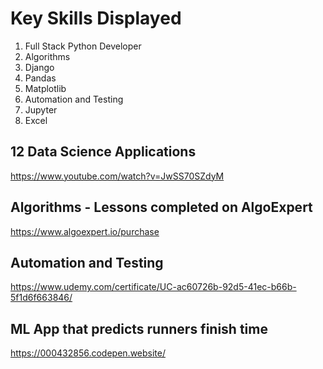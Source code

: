 # Key Skills Displayed
1) Full Stack Python Developer
2) Algorithms
3) Django
4) Pandas
5) Matplotlib
6) Automation and Testing
7) Jupyter
8) Excel

## 12 Data Science Applications
https://www.youtube.com/watch?v=JwSS70SZdyM

## Algorithms - Lessons completed on AlgoExpert
https://www.algoexpert.io/purchase

## Automation and Testing
https://www.udemy.com/certificate/UC-ac60726b-92d5-41ec-b66b-5f1d6f663846/

## ML App that predicts runners finish time
https://000432856.codepen.website/
